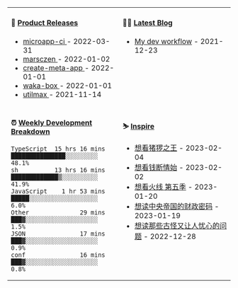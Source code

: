 <table width="800px">
<tr>
<td valign="top" width="50%">

#### 🌾 <a href="https://github.com/marsczen/marsczen/blob/master/releases.md" target="_blank">Product Releases</a>

<!-- recent_releases starts -->
* <a href='https://github.com/marsczen/microapp-ci/releases/tag/v0.0.2' target='_blank'>microapp-ci </a> - 2022-03-31
* <a href='https://github.com/marsczen/marsczen/releases/tag/v0.0.1' target='_blank'>marsczen </a> - 2022-01-02
* <a href='https://github.com/marsczen/create-meta-app/releases/tag/v0.0.4' target='_blank'>create-meta-app </a> - 2022-01-01
* <a href='https://github.com/marsczen/waka-box/releases/tag/v3.0.1' target='_blank'>waka-box </a> - 2022-01-01
* <a href='https://github.com/marsczen/utilmax/releases/tag/v1.0.6' target='_blank'>utilmax </a> - 2021-11-14
<!-- recent_releases ends -->

</td>
<td valign="top" width="50%">

#### 🧗‍♂️ <a href="https://github.com/marsczen/blog/issues" target="_blank">Latest Blog</a>

<!-- blog starts -->
* <a href='https://www.github.com/marsczen/blog/issues/1' target='_blank'>My dev workflow</a> - 2021-12-23
<!-- blog ends -->

</td>
</tr>
<tr>
<td valign="top" width="50%">

#### ⏰  <a href="https://gist.github.com/marsczen/0c39a3e7b4a372c6cff4a8714271308c" target="_blank">Weekly Development Breakdown</a>

<!-- code_time starts -->

```text
TypeScript  15 hrs 16 mins  ███████████████░░░░░░░░░  48.1%
sh          13 hrs 16 mins  █████████████▒░░░░░░░░░░  41.9%
JavaScript    1 hr 53 mins  █████░░░░░░░░░░░░░░░░░░░   6.0%
Other              29 mins  ███▓░░░░░░░░░░░░░░░░░░░░   1.5%
JSON               17 mins  ███▓░░░░░░░░░░░░░░░░░░░░   0.9%
conf               16 mins  ███▓░░░░░░░░░░░░░░░░░░░░   0.8%
```

<!-- code_time ends -->

</td>
<td valign="top" width="50%">

#### ⛷️ <a href="https://www.douban.com/people/yushangyuzui/" target="_blank">Inspire</a>

<!-- douban starts -->
* <a href='http://movie.douban.com/subject/35480594/' target='_blank'>想看猪猡之王</a> - 2023-02-04
* <a href='http://movie.douban.com/subject/35141236/' target='_blank'>想看钱断情始</a> - 2023-02-02
* <a href='http://movie.douban.com/subject/2393060/' target='_blank'>想看火线 第五季</a> - 2023-01-20
* <a href='https://book.douban.com/subject/27007549/' target='_blank'>想读中央帝国的财政密码</a> - 2023-01-19
* <a href='https://book.douban.com/subject/26826089/' target='_blank'>想读那些古怪又让人忧心的问题</a> - 2022-12-28
<!-- douban ends -->

</td>
  </tr>
  </table>

